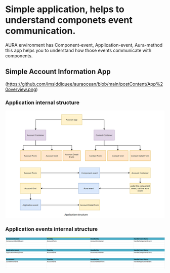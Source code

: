 # Simple application, helps to understand componets event communication.

AURA environment has Component-event, Application-event, Aura-method this app helps you to understand how those events communicate with components.

## Simple Account Information App

(https://github.com/imsiddiquee/auraocean/blob/main/postContent/App%20overview.png)

### Application internal structure

![Application-flow](https://github.com/imsiddiquee/auraocean/blob/main/postContent/Application%20structure.png)

### Application events internal structure

![Component-internal-event-structure](https://github.com/imsiddiquee/auraocean/blob/main/postContent/Events-and-Handler-specifications.png)
